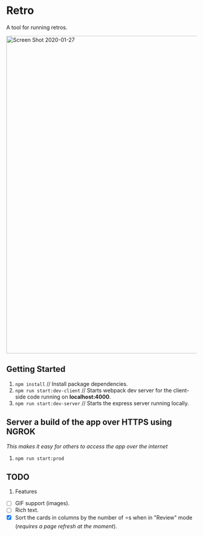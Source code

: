 # Retro

A tool for running retros.

<img width="839" alt="Screen Shot 2020-01-27" src="https://user-images.githubusercontent.com/3317231/73196840-2a531d80-40e5-11ea-9f25-2c0d65f65a28.png">



## Getting Started

1. `npm install` // Install package dependencies.
1. `npm run start:dev-client` // Starts webpack dev server for the client-side code running on **localhost:4000**.
1. `npm run start:dev-server` // Starts the express server running locally.

## Server a build of the app over HTTPS using NGROK
_This makes it easy for others to access the app over the internet_
1. `npm run start:prod`

## TODO

1. Features
* [ ] GIF support (images).
* [ ] Rich text.
* [x] Sort the cards in columns by the number of ⭐️s when in "Review" mode (_requires a page refresh at the moment_).
